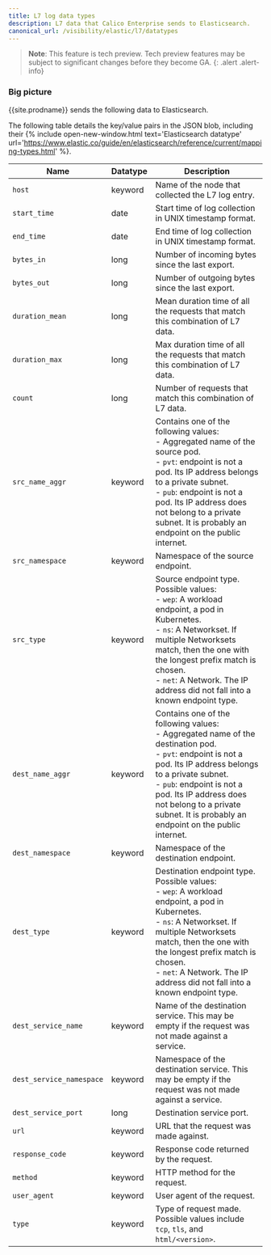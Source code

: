 ```yaml
---
title: L7 log data types
description: L7 data that Calico Enterprise sends to Elasticsearch. 
canonical_url: /visibility/elastic/l7/datatypes
---
```


>**Note**: This feature is tech preview. Tech preview features may be subject to significant changes before they become GA.
{: .alert .alert-info}

### Big picture

{{site.prodname}} sends the following data to Elasticsearch. 

The following table details the key/value pairs in the JSON blob, including their {% include open-new-window.html text='Elasticsearch datatype' url='https://www.elastic.co/guide/en/elasticsearch/reference/current/mapping-types.html' %}.

| Name                     | Datatype          | Description |
| ------------------------ | ----------------- | ----------- |
| `host`                   | keyword           | Name of the node that collected the L7 log entry. |
| `start_time`             | date              | Start time of log collection in UNIX timestamp format. |
| `end_time`               | date              | End time of log collection in UNIX timestamp format. |
| `bytes_in`               | long              | Number of incoming bytes since the last export. |
| `bytes_out`              | long              | Number of outgoing bytes since the last export. |
| `duration_mean`          | long              | Mean duration time of all the requests that match this combination of L7 data. |
| `duration_max`           | long              | Max duration time of all the requests that match this combination of L7 data. |
| `count`                  | long              | Number of requests that match this combination of L7 data. |
| `src_name_aggr`          | keyword           | Contains one of the following values:<br />- Aggregated name of the source pod. <br />- `pvt`: endpoint is not a pod. Its IP address belongs to a private subnet. <br />- `pub`: endpoint is not a pod. Its IP address does not belong to a private subnet. It is probably an endpoint on the public internet. |
| `src_namespace`          | keyword           | Namespace of the source endpoint. |
| `src_type`               | keyword           | Source endpoint type. Possible values:<br />- `wep`: A workload endpoint, a pod in Kubernetes.<br />- `ns`: A Networkset. If multiple Networksets match, then the one with the longest prefix match is chosen.<br />- `net`: A Network. The IP address did not fall into a known endpoint type.|
| `dest_name_aggr`         | keyword           | Contains one of the following values:<br />- Aggregated name of the destination pod. <br />- `pvt`: endpoint is not a pod. Its IP address belongs to a private subnet. <br />- `pub`: endpoint is not a pod. Its IP address does not belong to a private subnet. It is probably an endpoint on the public internet. |
| `dest_namespace`         | keyword           | Namespace of the destination endpoint. |
| `dest_type`              | keyword           | Destination endpoint type. Possible values:<br />- `wep`: A workload endpoint, a pod in Kubernetes.<br />- `ns`: A Networkset. If multiple Networksets match, then the one with the longest prefix match is chosen.<br />- `net`: A Network. The IP address did not fall into a known endpoint type.|
| `dest_service_name`      | keyword           | Name of the destination service. This may be empty if the request was not made against a service. |
| `dest_service_namespace` | keyword           | Namespace of the destination service. This may be empty if the request was not made against a service. |
| `dest_service_port`      | long              | Destination service port. |
| `url`                    | keyword           | URL that the request was made against. |
| `response_code`          | keyword           | Response code returned by the request. |
| `method`                 | keyword           | HTTP method for the request. |
| `user_agent`             | keyword           | User agent of the request. |
| `type`                   | keyword           | Type of request made. Possible values include `tcp`, `tls`, and `html/<version>`. |

